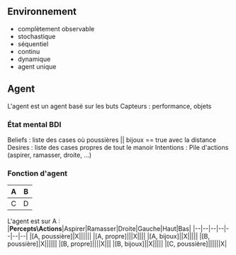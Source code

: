 ﻿## Environnement

 - complètement observable
 - stochastique
 - séquentiel
 - continu
 - dynamique
 - agent unique
## Agent
L'agent est un agent basé sur les buts
Capteurs : performance, objets
### État mental BDI
Beliefs : liste des cases où poussières || bijoux == true avec la distance
Desires : liste des cases propres de tout le manoir
Intentions : Pile d'actions (aspirer, ramasser, droite, ...)
### Fonction d'agent
|A |B |
|--|--|
|C |D |
L'agent est sur A :
|**Percepts\Actions**|Aspirer|Ramasser|Droite|Gauche|Haut|Bas|
|--|--|--|--|--|--|--|
|[A, poussière]|X||||||
|[A, propre]|||X||||
|[A, bijoux]||X|||||
|[B, poussière]|X||||||
|[B, propre]||||X|||
|[B, bijoux]||X|||||
|[C, poussière]||||||X|


